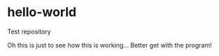 # hello-world
Test repository

Oh this is just to see how this is working... Better get with the program!
